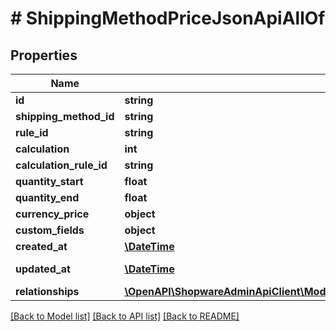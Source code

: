 # # ShippingMethodPriceJsonApiAllOf

## Properties

Name | Type | Description | Notes
------------ | ------------- | ------------- | -------------
**id** | **string** |  | [optional]
**shipping_method_id** | **string** |  |
**rule_id** | **string** |  | [optional]
**calculation** | **int** |  | [optional]
**calculation_rule_id** | **string** |  | [optional]
**quantity_start** | **float** |  | [optional]
**quantity_end** | **float** |  | [optional]
**currency_price** | **object** |  | [optional]
**custom_fields** | **object** |  | [optional]
**created_at** | [**\DateTime**](\DateTime.md) |  | [readonly]
**updated_at** | [**\DateTime**](\DateTime.md) |  | [optional] [readonly]
**relationships** | [**\OpenAPI\ShopwareAdminApiClient\Model\ShippingMethodPriceJsonApiAllOfRelationships**](ShippingMethodPriceJsonApiAllOfRelationships.md) |  | [optional]

[[Back to Model list]](../../README.md#models) [[Back to API list]](../../README.md#endpoints) [[Back to README]](../../README.md)

